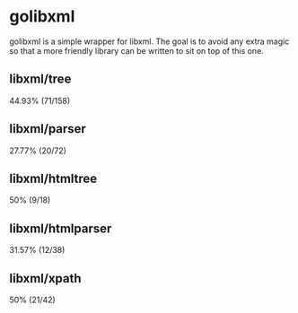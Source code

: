 # golibxml

golibxml is a simple wrapper for libxml. The goal is to avoid any extra magic so that a more friendly library can be written to sit on top of this one.

## libxml/tree

44.93% (71/158)

## libxml/parser

27.77% (20/72)

## libxml/htmltree

50% (9/18)

## libxml/htmlparser

31.57% (12/38)

## libxml/xpath

50% (21/42)
